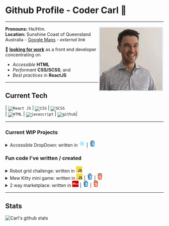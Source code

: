 # Github Profile - Coder Carl 👋

---

<img align="right" width="200px" style="border: 4px solid aliceblue" alt="photo of Carl Davidson" src="./images/carl_pic.jpg" />

<p><b>Pronouns:</b> He/Him.
<br />
<b>Location:</b> Sunshine Coast of Queensland Australia - <a href="https://www.google.com/maps/place/Sunshine+Coast+QLD/">Google Maps</a> - <i>external link</i>
</p>

👯 <u><b>looking for work</b></u> as a front end developer concentrating on

<ul>
  <li><i>Accessible</i> <b>HTML</b></li> 
  <li><i>Performant</i> <b>CSS/SCSS</b>; and</li> 
  <li><i>Best practices</i> in <b>ReactJS</b></li>
</ul>

---

## Current Tech

| <code><img height="30" alt="React JS" src="https://img.shields.io/badge/React-20232A?style=for-the-badge&logo=react&logoColor=61DAFB"></code> | <code><img height="30" alt="CSS" src="https://img.shields.io/badge/CSS3-1572B6?style=for-the-badge&logo=css3&logoColor=white" /></code> | <code><img height="30" alt="SCSS" src="https://img.shields.io/badge/Sass-CC6699?style=for-the-badge&logo=sass&logoColor=white" />
</code>
| <code><img height="30" alt="HTML" src="https://img.shields.io/badge/HTML5-E34F26?style=for-the-badge&logo=html5&logoColor=white" /></code> | <code><img height="30" alt="javascript" src="https://img.shields.io/badge/JavaScript-323330?style=for-the-badge&logo=javascript&logoColor=F7DF1E"></code> | <code><img height="30" alt="github" src="https://img.shields.io/badge/GitHub-100000?style=for-the-badge&logo=github&logoColor=white"></code>|

---

### Current WIP Projects

<details><summary>Accessible DropDown: written in <code><img alt="react JS" height="20" src="https://raw.githubusercontent.com/github/explore/80688e429a7d4ef2fca1e82350fe8e3517d3494d/topics/react/react.png"></code> | <code><img alt="CSS" height="20" src="https://raw.githubusercontent.com/github/explore/80688e429a7d4ef2fca1e82350fe8e3517d3494d/topics/css/css.png"></code>
</summary>

A compound React JS component that produces an accessible dropdown.

- Unstyled (Can be added to any project easily)
- variants available if the dev wants styled options
- written in ReactJS & Typescript function components
- State shared through context

The logic is hidden to ensure easy & clean use through the code base.

<a href="https://github.com/CoderCarl1/React_accessible_dropdown">Github Repo</a> | <a href="https://dropdown-a11y.netlify.app/">live examples</a>

</details>

### Fun code I've written / created

<details><summary>Robot grid challenge: written in <code><img alt="Javascript" height="20" src="https://raw.githubusercontent.com/github/explore/80688e429a7d4ef2fca1e82350fe8e3517d3494d/topics/javascript/javascript.png"></code>
</summary>

A 5x5 grid with a Robot which must be moved around on the grid but prevented from falling off.

- written in only JS
- interactive tthrough the terminal

_*installation instructions are available in the repo*_

<a href="https://github.com/CoderCarl1/Robot-JS">Github Repo</a>

</details>
<details><summary>Mew Kitty mini game: written in <code><img alt="Javascript" height="20" src="https://raw.githubusercontent.com/github/explore/80688e429a7d4ef2fca1e82350fe8e3517d3494d/topics/javascript/javascript.png"></code> | <code><img alt="CSS" height="20" src="https://raw.githubusercontent.com/github/explore/80688e429a7d4ef2fca1e82350fe8e3517d3494d/topics/css/css.png"></code> | <code><img alt="HTML" height="20" src="https://raw.githubusercontent.com/github/explore/80688e429a7d4ef2fca1e82350fe8e3517d3494d/topics/html/html.png"></code>
</summary>

A challenge to help learners target DOM nodes, use Keyboard Events and troubleshoot parsing Strings into Integers where needed.

_*installation instructions are available in the repo*_

<a href="https://github.com/CoderCarl1/MewMewKitty">Github Repo</a>

</details>
<details><summary>2 way marketplace: written in <code><img alt="Ruby on rails" height="20" src="https://raw.githubusercontent.com/github/explore/80688e429a7d4ef2fca1e82350fe8e3517d3494d/topics/rails/rails.png"></code> | <code><img alt="CSS" height="20" src="https://raw.githubusercontent.com/github/explore/80688e429a7d4ef2fca1e82350fe8e3517d3494d/topics/css/css.png"></code> | <code><img alt="HTML" height="20" src="https://raw.githubusercontent.com/github/explore/80688e429a7d4ef2fca1e82350fe8e3517d3494d/topics/html/html.png"></code>
</summary>

A 2 way marketplace exercise to learn Models and Ruby on Rails

- Auth: Devise Gem
- image upload: Cloudinary
- Payment integration: Stripe (Development version only)

_*installation instructions are available in the repo*_

<a href="https://github.com/CoderCarl1/T2A2-Rails-Marketplace">Github Repo</a> | <a href="https://tat2-market.herokuapp.com/">live site</a>

</details>

---

## Stats

![Carl's github stats](https://github-readme-stats.vercel.app/api?username=CoderCarl1&show_icons=true&hide_border=true)
